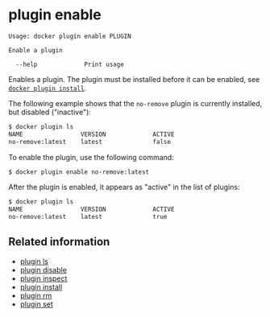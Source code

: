 <!--[metadata]>
+++
title = "plugin enable"
description = "the plugin enable command description and usage"
keywords = ["plugin, enable"]
[menu.main]
parent = "smn_cli"
+++
<![end-metadata]-->

# plugin enable

    Usage: docker plugin enable PLUGIN

    Enable a plugin

      --help             Print usage

Enables a plugin. The plugin must be installed before it can be enabled,
see [`docker plugin install`](plugin_install.md).


The following example shows that the `no-remove` plugin is currently installed,
but disabled ("inactive"):

```bash
$ docker plugin ls
NAME                VERSION             ACTIVE
no-remove:latest    latest              false
```
To enable the plugin, use the following command:

```bash
$ docker plugin enable no-remove:latest
```

After the plugin is enabled, it appears as "active" in the list of plugins:

```bash
$ docker plugin ls
NAME                VERSION             ACTIVE
no-remove:latest    latest              true
```

## Related information

* [plugin ls](plugin_ls.md)
* [plugin disable](plugin_disable.md)
* [plugin inspect](plugin_inspect.md)
* [plugin install](plugin_install.md)
* [plugin rm](plugin_rm.md)
* [plugin set](plugin_set.md)
